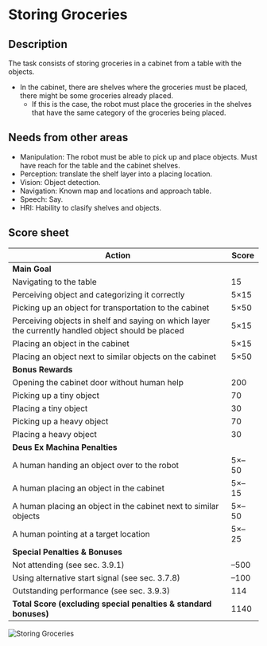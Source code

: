 # Storing Groceries

## Description

The task consists of storing groceries in a cabinet from a table with the objects. 

- In the cabinet, there are shelves where the groceries must be placed, there might be some groceries already placed.
  - If this is the case, the robot must place the groceries in the shelves that have the same category of the groceries being placed.

## Needs from other areas

- Manipulation: The robot must be able to pick up and place objects. Must have reach for the table and the cabinet shelves.
- Perception: translate the shelf layer into a placing location.
- Vision: Object detection.
- Navigation: Known map and locations and approach table.
- Speech: Say.
- HRI: Hability to clasify shelves and objects.

## Score sheet

| Action | Score |
| ---- | ---- |
| **Main Goal** | |
| Navigating to the table | 15 |
| Perceiving object and categorizing it correctly | 5×15 | 
| Picking up an object for transportation to the cabinet | 5×50 |
| Perceiving objects in shelf and saying on which layer the currently handled object should be placed | 5×15 |
| Placing an object in the cabinet | 5×15 |
| Placing an object next to similar objects on the cabinet | 5×50 |
| **Bonus Rewards** | |
| Opening the cabinet door without human help | 200 |
| Picking up a tiny object | 70 |
| Placing a tiny object | 30 |
| Picking up a heavy object | 70 |
| Placing a heavy object | 30 |
| **Deus Ex Machina Penalties** | |
| A human handing an object over to the robot | 5×–50 |
| A human placing an object in the cabinet | 5×–15 |
| A human placing an object in the cabinet next to similar objects | 5×–50 |
| A human pointing at a target location | 5×–25 |
| **Special Penalties & Bonuses** | |
| Not attending (see sec. 3.9.1) | –500 |
| Using alternative start signal (see sec. 3.7.8) | –100 |
| Outstanding performance (see sec. 3.9.3) | 114 | 
| **Total Score (excluding special penalties & standard bonuses)** | 1140 |

![Storing Groceries](/tasks/StoringGroceries.png)
